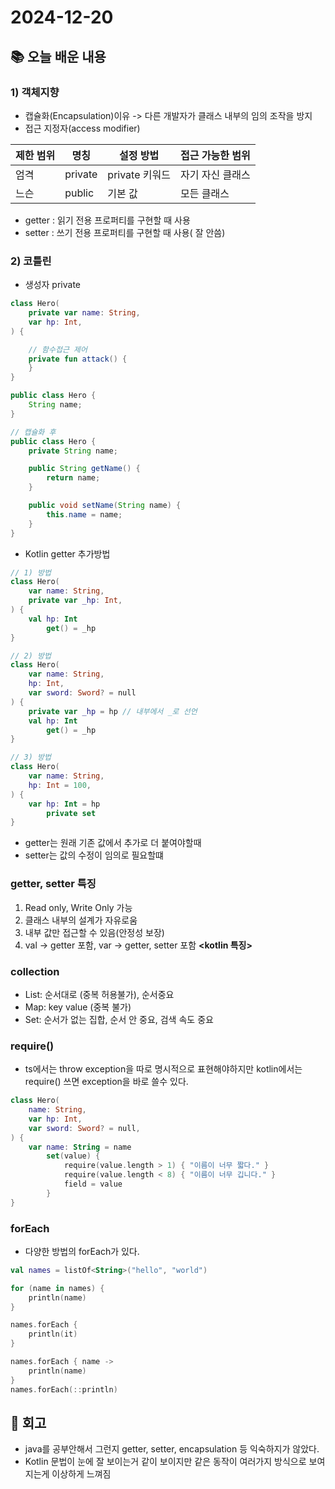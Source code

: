 # 2024-12-20

## 📚 오늘 배운 내용

### 1) 객체지향

- 캡슐화(Encapsulation)이유 -> 다른 개발자가 클래스 내부의 임의 조작을 방지
- 접근 지정자(access modifier)

| 제한 범위 | 명칭      | 설정 방법       | 접근 가능한 범위 |
|-------|---------|-------------|-----------|
| 엄격    | private | private 키워드 | 자기 자신 클래스 |
| 느슨    | public  | 기본 값        | 모든 클래스    |

- getter : 읽기 전용 프로퍼티를 구현할 때 사용
- setter : 쓰기 전용 프로퍼티를 구현할 때 사용( 잘 안씀)

### 2) 코틀린

- 생성자 private

```kotlin
class Hero(
    private var name: String,
    var hp: Int,
) {

    // 함수접근 제어
    private fun attack() {
    }
} 
```

```java
public class Hero {
    String name;
}

// 캡슐화 후
public class Hero {
    private String name;

    public String getName() {
        return name;
    }

    public void setName(String name) {
        this.name = name;
    }
}
```

- Kotlin getter 추가방법

```kotlin
// 1) 방법
class Hero(
    var name: String,
    private var _hp: Int,
) {
    val hp: Int
        get() = _hp
}

// 2) 방법
class Hero(
    var name: String,
    hp: Int,
    var sword: Sword? = null
) {
    private var _hp = hp // 내부에서 _로 선언
    val hp: Int
        get() = _hp
}

// 3) 방법
class Hero(
    var name: String,
    hp: Int = 100,
) {
    var hp: Int = hp
        private set
}
```

- getter는 원래 기존 값에서 추가로 더 붙여야할때
- setter는 값의 수정이 임의로 필요할떄

### getter, setter 특징

1) Read only, Write Only 가능
2) 클래스 내부의 설계가 자유로움
3) 내부 값만 접근할 수 있음(안정성 보장)
4) val -> getter 포함, var -> getter, setter 포함 **<kotlin 특징>**

### collection

- List: 순서대로 (중복 허용불가), 순서중요
- Map: key value (중복 불가)
- Set: 순서가 없는 집합, 순서 안 중요, 검색 속도 중요

### require()

- ts에서는 throw exception을 따로 명시적으로 표현해야하지만 kotlin에서는 require() 쓰면 exception을 바로 쓸수 있다.

```kotlin
class Hero(
    name: String,
    var hp: Int,
    var sword: Sword? = null,
) {
    var name: String = name
        set(value) {
            require(value.length > 1) { "이름이 너무 짧다." }
            require(value.length < 8) { "이름이 너무 깁니다." }
            field = value
        }
}
```


### forEach
- 다양한 방법의 forEach가 있다.
```kotlin
val names = listOf<String>("hello", "world")

for (name in names) {
    println(name)
}

names.forEach {
    println(it)
}

names.forEach { name ->
    println(name)
}
names.forEach(::println)
```




## 📔 회고

- java를 공부안해서 그런지 getter, setter, encapsulation 등 익숙하지가 않았다.
- Kotlin 문법이 눈에 잘 보이는거 같이 보이지만 같은 동작이 여러가지 방식으로 보여지는게 이상하게 느껴짐

